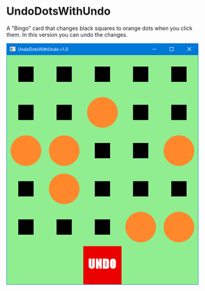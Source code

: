 # UndoDotsWithUndo
A "Bingo" card that changes black squares to orange dots when you click them. In this version you can undo the changes.

![Black squares on a green card with a red undo button.](ScreenCap.png "Black squares on a green card with a red undo button")